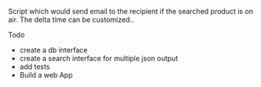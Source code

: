 Script which would send email to the recipient if the searched product is on air. The delta time can be customized..

Todo

- create a db interface
- create a search interface for multiple json output
- add tests
- Build a web App
